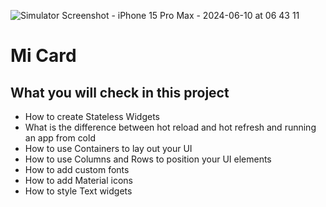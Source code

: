 ![Simulator Screenshot - iPhone 15 Pro Max - 2024-06-10 at 06 43 11](https://github.com/fabfdev/micard/assets/38407446/998d1067-b6cc-46b0-bb59-19aef7753db2)

# Mi Card

## What you will check in this project

* How to create Stateless Widgets
* What is the difference between hot reload and hot refresh and running an app from cold
* How to use Containers to lay out your UI
* How to use Columns and Rows to position your UI elements
* How to add custom fonts
* How to add Material icons
* How to style Text widgets
